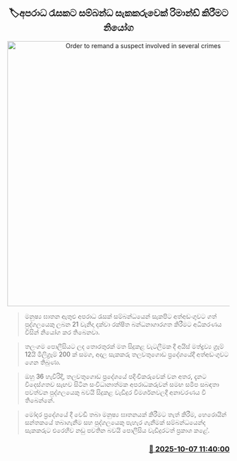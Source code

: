 <p align='center'><b><h2 align='center' title='Order to remand a suspect involved in several crimes'>🏷අපරාධ රැසකට සම්බන්ධ සැකකරුවෙක් රිමාන්ඩ් කිරීමට නියෝග</h2></b></p>
<p align='center'><img src='https://helakuru.sgp1.cdn.digitaloceanspaces.com/esana/images/lib/court-2.jpg' width='600' alt='Order to remand a suspect involved in several crimes'></p>

> මනුෂ්‍ය ඝාතන ඇතුළු අපරාධ රැසක් සම්බන්ධයෙන් සැකපිට අත්අඩංගුවට ගත් පුද්ගලයෙකු ලබන 21 වැනිදා දක්වා රක්ෂිත බන්ධනාගාරගත කිරීමට අධිකරණය විසින් නියෝග කර තිබෙනවා.

> තලංගම පොලීසියට ලද තොරතුරක් මත සිදුකළ වැටලීමක දී අයිස් මත්ද්‍රව්‍ය ග්‍රෑම් 12යි මිලිග්‍රෑම් 200 ක් සමග, අදාල සැකකරු තලවතුගොඩ ප්‍රදේශයේදී අත්අඩංගුවට ගෙන තිබුණා.

> ඔහු 36 හැවිරිදි, තලවතුගොඩ ප්‍රදේශයේ පදිංචිකරුවෙක් වන අතර, දැනට විදෙස්ගතව සැඟව සිටින සංවිධානාත්මක අපරාධකරුවන් සමඟ සමීප සබඳතා පවත්වන පුද්ගලයෙකු බවයි සිදුකළ වැඩිදුර විමර්ශනවලදී අනාවරණය වී තිබෙන්නේ.

> මෝදර ප්‍රදේශයේ දී වෙඩි තබා මනුෂ්‍ය ඝාතනයක් කිරීමට තැත් කිරීම, හෙරොයින් සන්තකයේ තබාගැනීම සහ පුද්ගලයෙකු පැහැර ගැනීමක් සම්බන්ධයෙන්ද සැකකරුට එරෙහිව නඩු පවතින බවයි පොලීසිය වැඩිදුරටත් ප්‍රකාශ කළේ.



<h3 align='right'><a href='https://www.helakuru.lk/esana/p/114257/'>📅 2025-10-07 11:40:00</a></h3>
